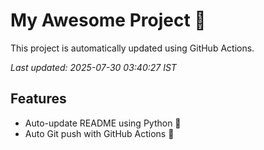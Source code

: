 # My Awesome Project 🚀

This project is automatically updated using GitHub Actions.

_Last updated: 2025-07-30 03:40:27 IST_

## Features
- Auto-update README using Python 🐍
- Auto Git push with GitHub Actions 🤖
